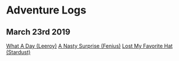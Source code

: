 <!-- TITLE: Adventure Logs -->

# Adventure Logs
## March 23rd 2019
[What A Day (Leeroy)](2019-03-23/leeroy)
[A Nasty Surprise (Fenius)](2019-03-23/fenius)
[Lost My Favorite Hat (Stardust)](2019-03-23/stardust)